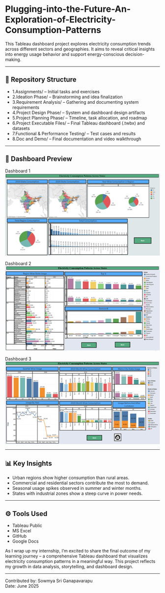 # Plugging-into-the-Future-An-Exploration-of-Electricity-Consumption-Patterns

This Tableau dashboard project explores electricity consumption trends across different sectors and geographies. It aims to reveal critical insights into energy usage behavior and support energy-conscious decision-making.

---

## 📁 Repository Structure

- 1.Assignments/ – Initial tasks and exercises  
- 2.Ideation Phase/ – Brainstorming and idea finalization  
- 3.Requirement Analysis/ – Gathering and documenting system requirements  
- 4.Project Design Phase/ – System and dashboard design artifacts  
- 5.Project Planning Phase/ – Timeline, task allocation, and roadmap  
- 6.Project Executable Files/ – Final Tableau dashboard (.twbx) and datasets  
- 7.Functional & Performance Testing/ – Test cases and results  
- 8.Doc and Demo/ – Final documentation and video walkthrough

---

## 📸 Dashboard Preview

Dashboard 1 
![Dashboard 1](Dashboard1.png)

 Dashboard 2 
![Dashboard 2](Dashboard2.png)

Dashboard 3 
![Dashboard 3](Dashboard3.png)

---

## 📊 Key Insights

- Urban regions show higher consumption than rural areas.  
- Commercial and residential sectors contribute the most to demand.  
- Seasonal usage spikes observed in summer and winter months.  
- States with industrial zones show a steep curve in power needs.

---

## ⚙️ Tools Used

- Tableau Public  
- MS Excel   
- GitHub  
- Google Docs 


As I wrap up my internship, I’m excited to share the final outcome of my learning journey – a comprehensive Tableau dashboard that visualizes electricity consumption patterns in a meaningful way. This project reflects my growth in data analysis, storytelling, and dashboard design.

---

Contributed by: Sowmya Sri Ganapavarapu  
Date: June 2025

